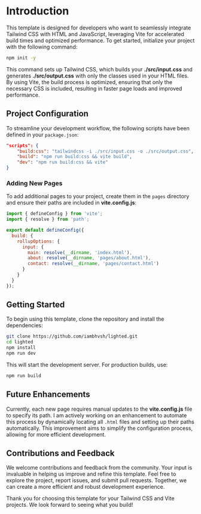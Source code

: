 # Introduction

This template is designed for developers who want to seamlessly integrate Tailwind CSS with HTML and JavaScript, leveraging Vite for accelerated build times and optimized performance. To get started, initialize your project with the following command:

```bash
npm init -y
```

This command sets up Tailwind CSS, which builds your **./src/input.css** and generates **./src/output.css** with only the classes used in your HTML files. By using Vite, the build process is optimized, ensuring that only the necessary CSS is included, resulting in faster page loads and improved performance.

## Project Configuration

To streamline your development workflow, the following scripts have been defined in your `package.json`:

```json
"scripts": {
    "build:css": "tailwindcss -i ./src/input.css -o ./src/output.css",
    "build": "npm run build:css && vite build",
    "dev": "npm run build:css && vite"
}
```

### Adding New Pages

To add additional pages to your project, create them in the `pages` directory and ensure their paths are included in **vite.config.js**:

```js
import { defineConfig } from 'vite';
import { resolve } from 'path';

export default defineConfig({
  build: {
    rollupOptions: {
      input: {
        main: resolve(__dirname, 'index.html'),
        about: resolve(__dirname, 'pages/about.html'),
        contact: resolve(__dirname, 'pages/contact.html')
      }
    }
  }
});
```

## Getting Started

To begin using this template, clone the repository and install the dependencies:

```bash
git clone https://github.com/iambhvsh/lighted.git
cd lighted
npm install
npm run dev
```

This will start the development server. For production builds, use:

```bash
npm run build
```

## Future Enhancements

Currently, each new page requires manual updates to the **vite.config.js** file to specify its path. I am actively working on an enhancement to automate this process by dynamically locating all `.html` files and setting up their paths automatically. This improvement aims to simplify the configuration process, allowing for more efficient development.

## Contributions and Feedback

We welcome contributions and feedback from the community. Your input is invaluable in helping us improve and refine this template. Feel free to explore the project, report issues, and submit pull requests. Together, we can create a more efficient and robust development experience.

Thank you for choosing this template for your Tailwind CSS and Vite projects. We look forward to seeing what you build!
